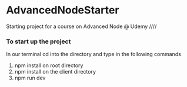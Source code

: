# AdvancedNodeStarter
Starting project for a course on Advanced Node @ Udemy
////


### To start up the project
In our terminal cd into the directory and type in the following commands 
1. npm install on root directory
2. npm install on the client directory
3. npm run dev

